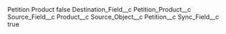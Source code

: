 <?xml version="1.0" encoding="UTF-8"?>
<CustomMetadata xmlns="http://soap.sforce.com/2006/04/metadata" xmlns:xsi="http://www.w3.org/2001/XMLSchema-instance" xmlns:xsd="http://www.w3.org/2001/XMLSchema">
    <label>Petition Product</label>
    <protected>false</protected>
    <values>
        <field>Destination_Field__c</field>
        <value xsi:type="xsd:string">Petition_Product__c</value>
    </values>
    <values>
        <field>Source_Field__c</field>
        <value xsi:type="xsd:string">Product__c</value>
    </values>
    <values>
        <field>Source_Object__c</field>
        <value xsi:type="xsd:string">Petition__c</value>
    </values>
    <values>
        <field>Sync_Field__c</field>
        <value xsi:type="xsd:boolean">true</value>
    </values>
</CustomMetadata>
